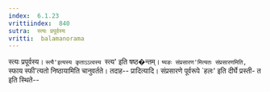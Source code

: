 ```yaml
---
index:  6.1.23
vrittiindex:  840
sutra:  स्त्यः प्रपूर्वस्य
vritti:  balamanorama 
---
```


स्त्यः प्रपूर्वस्य। `स्त्यै'इत्यस्य कृताऽऽत्वस्य `स्त्य' इति षष्ठ�न्तम्। `ष्यङः संप्रसारण'मित्यतः संप्रसारणमिति, `स्फाय स्फी'त्यतो निष्ठायामिति चानुवर्तते। तदाह-- प्रादित्यादि। संप्रसारणे पूर्वरूपे `हलः' इति दीर्घे प्रस्ती- त इति स्थिते-- 

